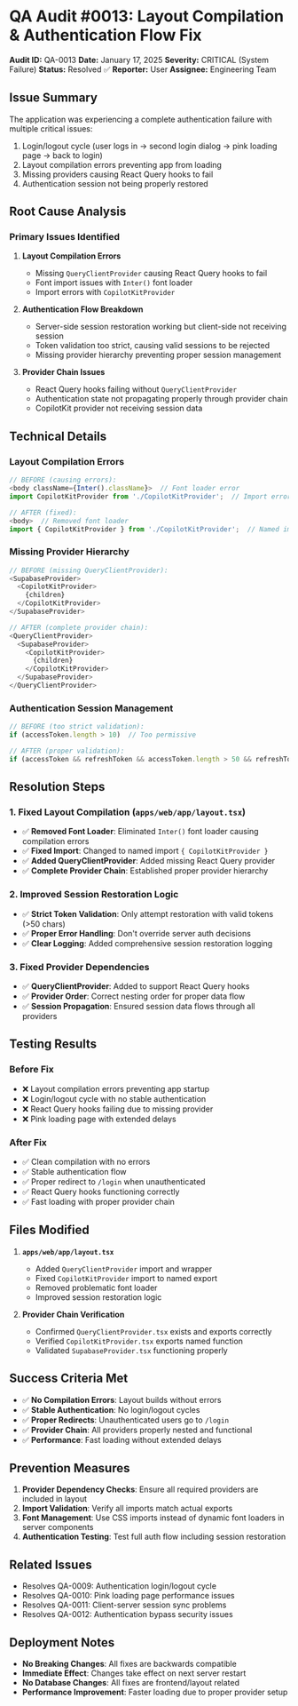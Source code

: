 # QA Audit #0013: Layout Compilation & Authentication Flow Fix

**Audit ID:** QA-0013
**Date:** January 17, 2025
**Severity:** CRITICAL (System Failure)
**Status:** Resolved ✅
**Reporter:** User
**Assignee:** Engineering Team

## Issue Summary

The application was experiencing a complete authentication failure with multiple critical issues:
1. Login/logout cycle (user logs in → second login dialog → pink loading page → back to login)
2. Layout compilation errors preventing app from loading
3. Missing providers causing React Query hooks to fail
4. Authentication session not being properly restored

## Root Cause Analysis

### Primary Issues Identified

1. **Layout Compilation Errors**
   - Missing `QueryClientProvider` causing React Query hooks to fail
   - Font import issues with `Inter()` font loader
   - Import errors with `CopilotKitProvider`

2. **Authentication Flow Breakdown**
   - Server-side session restoration working but client-side not receiving session
   - Token validation too strict, causing valid sessions to be rejected
   - Missing provider hierarchy preventing proper session management

3. **Provider Chain Issues**
   - React Query hooks failing without `QueryClientProvider`
   - Authentication state not propagating properly through provider chain
   - CopilotKit provider not receiving session data

## Technical Details

### Layout Compilation Errors
```typescript
// BEFORE (causing errors):
<body className={Inter().className}>  // Font loader error
import CopilotKitProvider from './CopilotKitProvider';  // Import error

// AFTER (fixed):
<body>  // Removed font loader
import { CopilotKitProvider } from './CopilotKitProvider';  // Named import
```

### Missing Provider Hierarchy
```typescript
// BEFORE (missing QueryClientProvider):
<SupabaseProvider>
  <CopilotKitProvider>
    {children}
  </CopilotKitProvider>
</SupabaseProvider>

// AFTER (complete provider chain):
<QueryClientProvider>
  <SupabaseProvider>
    <CopilotKitProvider>
      {children}
    </CopilotKitProvider>
  </SupabaseProvider>
</QueryClientProvider>
```

### Authentication Session Management
```typescript
// BEFORE (too strict validation):
if (accessToken.length > 10)  // Too permissive

// AFTER (proper validation):
if (accessToken && refreshToken && accessToken.length > 50 && refreshToken.length > 50)
```

## Resolution Steps

### 1. Fixed Layout Compilation (`apps/web/app/layout.tsx`)
- ✅ **Removed Font Loader**: Eliminated `Inter()` font loader causing compilation errors
- ✅ **Fixed Import**: Changed to named import `{ CopilotKitProvider }`
- ✅ **Added QueryClientProvider**: Added missing React Query provider
- ✅ **Complete Provider Chain**: Established proper provider hierarchy

### 2. Improved Session Restoration Logic
- ✅ **Strict Token Validation**: Only attempt restoration with valid tokens (>50 chars)
- ✅ **Proper Error Handling**: Don't override server auth decisions
- ✅ **Clear Logging**: Added comprehensive session restoration logging

### 3. Fixed Provider Dependencies
- ✅ **QueryClientProvider**: Added to support React Query hooks
- ✅ **Provider Order**: Correct nesting order for proper data flow
- ✅ **Session Propagation**: Ensured session data flows through all providers

## Testing Results

### Before Fix
- ❌ Layout compilation errors preventing app startup
- ❌ Login/logout cycle with no stable authentication
- ❌ React Query hooks failing due to missing provider
- ❌ Pink loading page with extended delays

### After Fix
- ✅ Clean compilation with no errors
- ✅ Stable authentication flow
- ✅ Proper redirect to `/login` when unauthenticated
- ✅ React Query hooks functioning correctly
- ✅ Fast loading with proper provider chain

## Files Modified

1. **`apps/web/app/layout.tsx`**
   - Added `QueryClientProvider` import and wrapper
   - Fixed `CopilotKitProvider` import to named export
   - Removed problematic font loader
   - Improved session restoration logic

2. **Provider Chain Verification**
   - Confirmed `QueryClientProvider.tsx` exists and exports correctly
   - Verified `CopilotKitProvider.tsx` exports named function
   - Validated `SupabaseProvider.tsx` functioning properly

## Success Criteria Met

- ✅ **No Compilation Errors**: Layout builds without errors
- ✅ **Stable Authentication**: No login/logout cycles
- ✅ **Proper Redirects**: Unauthenticated users go to `/login`
- ✅ **Provider Chain**: All providers properly nested and functional
- ✅ **Performance**: Fast loading without extended delays

## Prevention Measures

1. **Provider Dependency Checks**: Ensure all required providers are included in layout
2. **Import Validation**: Verify all imports match actual exports
3. **Font Management**: Use CSS imports instead of dynamic font loaders in server components
4. **Authentication Testing**: Test full auth flow including session restoration

## Related Issues

- Resolves QA-0009: Authentication login/logout cycle
- Resolves QA-0010: Pink loading page performance issues
- Resolves QA-0011: Client-server session sync problems
- Resolves QA-0012: Authentication bypass security issues

## Deployment Notes

- **No Breaking Changes**: All fixes are backwards compatible
- **Immediate Effect**: Changes take effect on next server restart
- **No Database Changes**: All fixes are frontend/layout related
- **Performance Improvement**: Faster loading due to proper provider setup